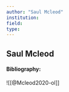 ```yaml
---
author: "Saul Mcleod"
institution:
field:
type:
---
```


## Saul Mcleod
#### Bibliography:

![[@Mcleod2020-ol]]